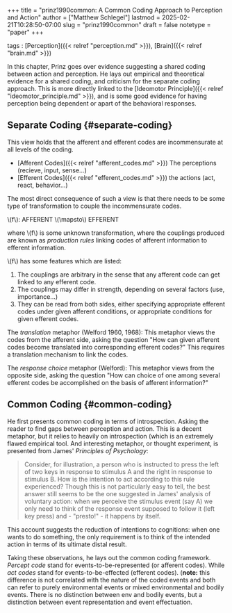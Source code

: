+++
title = "prinz1990common: A Common Coding Approach to Perception and Action"
author = ["Matthew Schlegel"]
lastmod = 2025-02-21T10:28:50-07:00
slug = "prinz1990common"
draft = false
notetype = "paper"
+++

tags
: [Perception]({{< relref "perception.md" >}}), [Brain]({{< relref "brain.md" >}})

In this chapter, Prinz goes over evidence suggesting a shared coding between action and perception. He lays out empirical and theoretical evidence for a shared coding, and criticism for the separate coding approach. This is more directly linked to the [Ideomotor Principle]({{< relref "ideomotor_principle.md" >}}), and is some good evidence for having perception being dependent or apart of the behavioral responses.


## Separate Coding {#separate-coding}

This view holds that the afferent and efferent codes are incommensurate at all levels of the coding.

-   [Afferent Codes]({{< relref "afferent_codes.md" >}}) The perceptions (recieve, input, sense...)
-   [Efferent Codes]({{< relref "efferent_codes.md" >}}) the actions (act, react, behavior...)

The most direct consequence of such a view is that there needs to be some type of transformation to couple the incommensurate codes.

\\(f\\): AFFERENT \\(\mapsto\\) EFFERENT

where \\(f\\) is some unknown transformation, where the couplings produced are known as _production rules_ linking codes of afferent information to efferent information.

\\(f\\) has some features which are listed:

1.  The couplings are arbitrary in the sense that any afferent code can get linked to any efferent code.
2.  The couplings may differ in strength, depending on several factors (use, importance...)
3.  They can be read from both sides, either specifying appropriate efferent codes under given afferent conditions, or appropriate conditions for given efferent codes.

The _translation_ metaphor (Welford 1960, 1968): This metaphor views the codes from the afferent side, asking the question "How can given afferent codes become translated into corresponding efferent codes?" This requires a translation mechanism to link the codes.

The _response choice_ metaphor (Welford): This metaphor views from the opposite side, asking the question "How can choice of one among several efferent codes be accomplished on the basis of afferent information?"


## Common Coding {#common-coding}

He first presents common coding in terms of introspection. Asking the reader to find gaps between perception and action. This is a decent metaphor, but it relies to heavily on introspection (which is an extremely flawed empirical tool. And interesting metaphor, or thought experiment, is presented from James' _Principles of Psychology_:

> Consider, for illustration, a person who is instructed to press the left of two keys in response to stimulus A and the right in response to stimulus B. How is the intention to act according to this rule experienced? Though this is not particularly easy to tell, the best answer still seems to be the one suggested in James' analysis of voluntary action: when we perceive the stimulus event (say A) we only need to think of the response event supposed to follow it (left key press) and - "presto!" - it happens by itself.

This account suggests the reduction of intentions to cognitions: when one wants to do something, the only requirement is to think of the intended action in terms of its ultimate distal result.

Taking these observations, he lays out the common coding framework. _Percept code_ stand for events-to-be-represented (or afferent codes). While _act codes_ stand for events-to-be-effected (efferent codes). (**note:** this difference is not correlated with the nature of the coded events and both can refer to purely environmental events or mixed environmental and bodily events. There is no distinction between env and bodily events, but a distinction between event representation and event effectuation.
